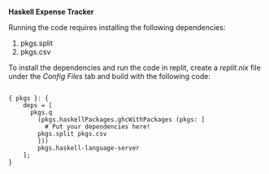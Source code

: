 **Haskell Expense Tracker**

Running the code requires installing the following dependencies:
  1. pkgs.split
  2. pkgs.csv


To install the dependencies and run the code in replit, create a _replit.nix_ file under the _Config Files_ tab and build with the following code:

```

{ pkgs }: {
    deps = [
      pkgs.q
        (pkgs.haskellPackages.ghcWithPackages (pkgs: [
          # Put your dependencies here!
        pkgs.split pkgs.csv
        ]))
        pkgs.haskell-language-server
    ];
}

```
